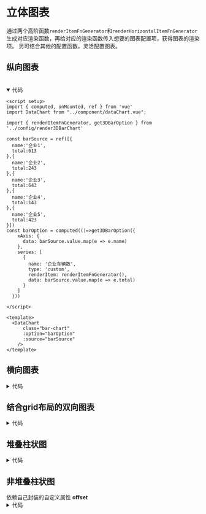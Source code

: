 # 立体图表
通过两个高阶函数`renderItemFnGenerator`和`renderHorizontalItemFnGenerator`生成对应渲染函数，再给对应的渲染函数传入想要的图表配置项，获得图表的渲染项。
另可结合其他的配置函数，灵活配置图表。

<script setup>
import Vertical from '../../src/chart/3dBarChart/vertical.vue';
import Horizon from '../../src/chart/3dBarChart/horizon.vue';
import GridChart from '../../src/chart/3dBarChart/gird-chart.vue';
import StackChart from '../../src/chart/3dBarChart/stack-chart.vue';
import NotStackChart from '../../src/chart/3dBarChart/not-stack-chart.vue';
</script>
<style lang="scss">
.title {
    font-size: 24px;
}
</style>
   
## 纵向图表
<br/>

<Vertical />

<details open>
<summary>代码</summary>

```vue
<script setup>
import { computed, onMounted, ref } from 'vue'
import DataChart from "../component/dataChart.vue";

import { renderItemFnGenerator, get3DBarOption } from '../config/render3DBarChart'

const barSource = ref([{
  name:'企业1',
  total:613
},{
  name:'企业2',
  total:243
},{
  name:'企业3',
  total:643
},{
  name:'企业4',
  total:143
},{
  name:'企业5',
  total:423
}])
const barOption = computed(()=>get3DBarOption({
    xAxis: {
      data: barSource.value.map(e => e.name)
    },
    series: [
      {
        name: '企业车辆数',
        type: 'custom',
        renderItem: renderItemFnGenerator(),
        data: barSource.value.map(e => e.total)
      }
    ]
  }))

</script>

<template>
  <DataChart
      class="bar-chart"
      :option="barOption"
      :source="barSource"
    />
</template>
```

</details>


## 横向图表
<Horizon/>

<details>
<summary>代码</summary>

```vue
<script setup>
import { computed, onMounted, ref } from 'vue'
import DataChart from "../component/dataChart.vue";

import { renderHorizontalItemFnGenerator, getHorizontal3DBarOption } from '../config/render3DBarChart'
import { horizontalGreenBar } from '../config/colorFor3d'


const barSource = ref([{
  name:'企业1',
  total:613
},{
  name:'企业2',
  total:243
},{
  name:'企业3',
  total:643
},{
  name:'企业4',
  total:143
},{
  name:'企业5',
  total:423
}])
const barOption = computed(()=>getHorizontal3DBarOption({
    yAxis: {
      data: barSource.value.map(e => e.name)
    },
    grid: {
      top: '10px',
      height: '92%'
    },
    series: [
      {
        name: '企业车辆数',
        type: 'custom',
        renderItem: renderHorizontalItemFnGenerator({
          color:horizontalGreenBar
        }),
        data: barSource.value.map(e => e.total)
      }
    ]
  }))

</script>

<template>
  <DataChart
      class="bar-chart"
      :option="barOption"
      :source="barSource"
    />
</template>

```

</details>

## 结合grid布局的双向图表

<GridChart/>

<details>
<summary>代码</summary>

```vue
<script setup>
import { onMounted, ref } from 'vue'
import DataChart from "../component/dataChart.vue";

import { renderHorizontalItemFnGenerator, getHorizontal3DBarOption } from '../config/render3DBarChart'
import { getCenterItemLayoutOption } from '../config/grid'
import { getLegendBottom } from '../config/chart-utils'
import {
  reverseHorBlueBar,
  horizontalGreenBar
} from '../config/colorFor3d'

const hrBarSource = ref([{
  area: '北京',
  cjNum: 100,
  aiNum: 100,
}, {
  area: '上海',
  cjNum: 200,
  aiNum: 200,
}, {
  area: '广州',
  cjNum: 300,
  aiNum: 300,
}])
const hrBarOption = ref({})
const initHrBarChart = () => {
  hrBarOption.value = getCenterItemLayoutOption(
    getHorizontal3DBarOption({
      color: ['rgba(0,160,255,1)', 'rgba(73,183,92,1)'],
      legend: {
        show: false
      },
      yAxis: {
        data: hrBarSource.value.map((e) => e.area)
      },
      series: [
        {
          name: '油车',
          type: 'custom',
          renderItem: renderHorizontalItemFnGenerator({
            color: reverseHorBlueBar
          }),
          data: hrBarSource.value.map((e) => e.cjNum || '0')
        },
        {
          name: '电车',
          type: 'custom',
          renderItem: renderHorizontalItemFnGenerator({
            color: horizontalGreenBar
          }),
          data: hrBarSource.value.map((e) => e.aiNum || '0')
        }
      ]
    })
  )
}

onMounted(() => {
  initHrBarChart()
})


</script>

<template>
  <div>
    <DataChart class="hr-bar-chart" :option="hrBarOption" :source="hrBarSource" />
  </div>
</template>

<style lang="scss" scoped>
.hr-bar-chart {
  height: 350px;
}
</style>
```

</details>

## 堆叠柱状图

<StackChart/>

<details>
<summary>代码</summary>

```vue
<script setup>
import { computed, onMounted, ref } from 'vue'
import DataChart from "../component/dataChart.vue";

import { renderHorizontalItemFnGenerator, getHorizontal3DBarOption } from '../config/render3DBarChart'
import { horizontalGreenBar, HorBlueBar } from '../config/colorFor3d'

const barOption = computed(() => getHorizontal3DBarOption({
  yAxis: {
    data: barSource.value.map(e => e.name)
  },
  series: [
    {
      name: '企业车辆数',
      type: 'custom',
      renderItem: renderHorizontalItemFnGenerator({
        color: horizontalGreenBar
      }),
      data: barSource.value.map(e => e.total)
    },
    {
      name: '企业车辆数',
      type: 'custom',
      renderItem: renderHorizontalItemFnGenerator({
        color: HorBlueBar
      }),
      data: barSource.value.map(e => e.single)
    }
  ]
}))
</script>
```

</details>


## 非堆叠柱状图
<NotStackChart />
依赖自己封装的自定义属性 <strong>offset</strong>

<details>
<summary>代码</summary>

```vue
<script setup>
import { computed, onMounted, ref } from 'vue'
import DataChart from "../component/dataChart.vue";


import { renderItemFnGenerator, get3DBarOption } from '../config/render3DBarChart'
import { yellowBar } from '../config/colorFor3d'

const barOption = computed(() => get3DBarOption({
  xAxis: {
    data: barSource.value.map(e => e.name)
  },
  series: [
    {
      name: '企业车辆数',
      type: 'custom',
      renderItem: renderItemFnGenerator({
        offset: -13,
      }),
      data: barSource.value.map(e => e.total)
    },
    {
      name: '企业车辆数',
      type: 'custom',
      renderItem: renderItemFnGenerator({
        color: yellowBar,
        offset: 13
      }),
      data: barSource.value.map(e => e.single)
    }
  ]
}))

</script>
```

</details>

